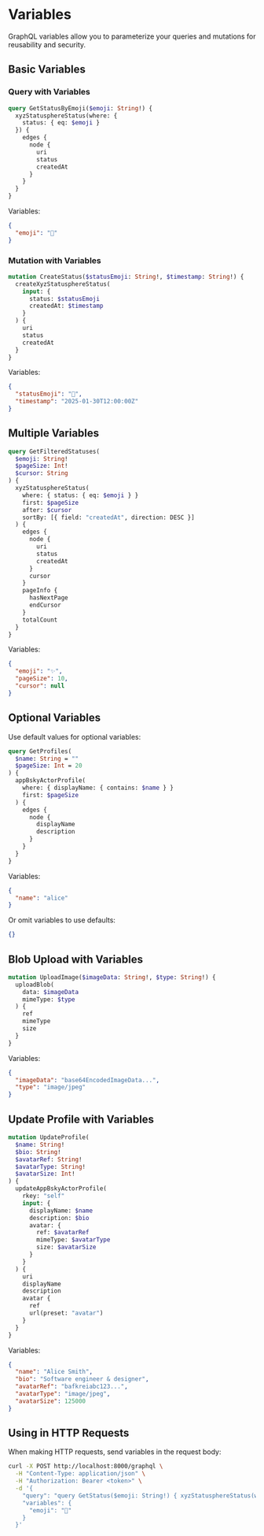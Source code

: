 # Variables

GraphQL variables allow you to parameterize your queries and mutations for reusability and security.

## Basic Variables

### Query with Variables

```graphql
query GetStatusByEmoji($emoji: String!) {
  xyzStatusphereStatus(where: {
    status: { eq: $emoji }
  }) {
    edges {
      node {
        uri
        status
        createdAt
      }
    }
  }
}
```

Variables:

```json
{
  "emoji": "🎉"
}
```

### Mutation with Variables

```graphql
mutation CreateStatus($statusEmoji: String!, $timestamp: String!) {
  createXyzStatusphereStatus(
    input: {
      status: $statusEmoji
      createdAt: $timestamp
    }
  ) {
    uri
    status
    createdAt
  }
}
```

Variables:

```json
{
  "statusEmoji": "🚀",
  "timestamp": "2025-01-30T12:00:00Z"
}
```

## Multiple Variables

```graphql
query GetFilteredStatuses(
  $emoji: String!
  $pageSize: Int!
  $cursor: String
) {
  xyzStatusphereStatus(
    where: { status: { eq: $emoji } }
    first: $pageSize
    after: $cursor
    sortBy: [{ field: "createdAt", direction: DESC }]
  ) {
    edges {
      node {
        uri
        status
        createdAt
      }
      cursor
    }
    pageInfo {
      hasNextPage
      endCursor
    }
    totalCount
  }
}
```

Variables:

```json
{
  "emoji": "✨",
  "pageSize": 10,
  "cursor": null
}
```

## Optional Variables

Use default values for optional variables:

```graphql
query GetProfiles(
  $name: String = ""
  $pageSize: Int = 20
) {
  appBskyActorProfile(
    where: { displayName: { contains: $name } }
    first: $pageSize
  ) {
    edges {
      node {
        displayName
        description
      }
    }
  }
}
```

Variables:

```json
{
  "name": "alice"
}
```

Or omit variables to use defaults:

```json
{}
```

## Blob Upload with Variables

```graphql
mutation UploadImage($imageData: String!, $type: String!) {
  uploadBlob(
    data: $imageData
    mimeType: $type
  ) {
    ref
    mimeType
    size
  }
}
```

Variables:

```json
{
  "imageData": "base64EncodedImageData...",
  "type": "image/jpeg"
}
```

## Update Profile with Variables

```graphql
mutation UpdateProfile(
  $name: String!
  $bio: String!
  $avatarRef: String!
  $avatarType: String!
  $avatarSize: Int!
) {
  updateAppBskyActorProfile(
    rkey: "self"
    input: {
      displayName: $name
      description: $bio
      avatar: {
        ref: $avatarRef
        mimeType: $avatarType
        size: $avatarSize
      }
    }
  ) {
    uri
    displayName
    description
    avatar {
      ref
      url(preset: "avatar")
    }
  }
}
```

Variables:

```json
{
  "name": "Alice Smith",
  "bio": "Software engineer & designer",
  "avatarRef": "bafkreiabc123...",
  "avatarType": "image/jpeg",
  "avatarSize": 125000
}
```

## Using in HTTP Requests

When making HTTP requests, send variables in the request body:

```bash
curl -X POST http://localhost:8000/graphql \
  -H "Content-Type: application/json" \
  -H "Authorization: Bearer <token>" \
  -d '{
    "query": "query GetStatus($emoji: String!) { xyzStatusphereStatus(where: { status: { eq: $emoji } }) { edges { node { status } } } }",
    "variables": {
      "emoji": "🎉"
    }
  }'
```
